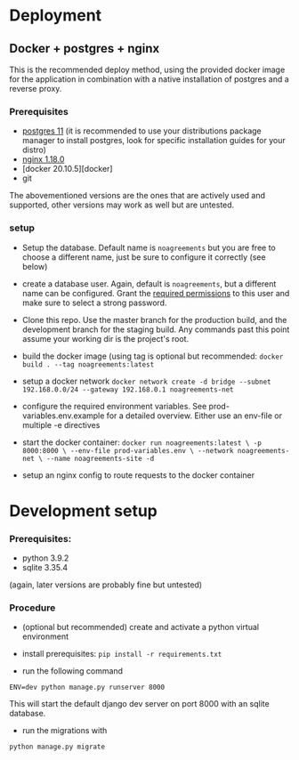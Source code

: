 # Deployment


## Docker + postgres + nginx

This is the recommended deploy method, using the provided docker image for the application
in combination with a native installation of postgres and a reverse proxy.

### Prerequisites

- [postgres 11][postgres] (it is recommended to use your distributions package manager to install postgres, 
  look for specific installation guides for your distro)
- [nginx 1.18.0][nginx]
- [docker 20.10.5][docker]
- git

The abovementioned versions are the ones that are actively used and supported,
other versions may work as well but are untested.

### setup

- Setup the database. Default name is `noagreements` but you are free to choose
  a different name, just be sure to configure it correctly (see below)


- create a database user. Again, default is `noagreements`, but a different name can
  be configured. Grant the [required permissions][django-req-perm] to this user and make sure
  to select a strong password.
  

- Clone this repo. Use the master branch for the production build, and the development 
branch for the staging build. Any commands past this point assume your working dir 
  is the project's root.
  

  
- build the docker image (using tag is optional but recommended:
  `docker build . --tag noagreements:latest`
  
- setup a docker network
  `docker network create -d bridge --subnet 192.168.0.0/24 --gateway 192.168.0.1 noagreements-net`

- configure the required environment variables. See prod-variables.env.example for
  a detailed overview. Either use an env-file or multiple -e directives
  
- start the docker container:
`docker run noagreements:latest \
  -p 8000:8000 \
  --env-file prod-variables.env \
  --network noagreements-net \
  --name noagreements-site -d`
  
- setup an nginx config to route requests to the docker container

[postgres]: https://www.postgresql.org/docs/11/tutorial-install.html
[nginx]: https://nginx.org/en/
[django-req-perm]: https://docs.djangoproject.com/en/3.1/topics/install/#get-your-database-running



# Development setup

### Prerequisites:
- python 3.9.2
- sqlite 3.35.4

(again, later versions are probably fine but untested)


### Procedure

- (optional but recommended) create and activate a python virtual environment
- install prerequisites: `pip install -r requirements.txt`

- run the following command
```shell script
ENV=dev python manage.py runserver 8000
```

This will start the default django dev server on port 8000 with an sqlite database. 

- run the migrations with
```shell script
python manage.py migrate
```
